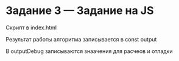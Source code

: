 # Задание 3 — Задание на JS
Скрипт в index.html

Результат работы алгоритма записывается в const output

В outputDebug записываются знаачения для расчеов и отладки 